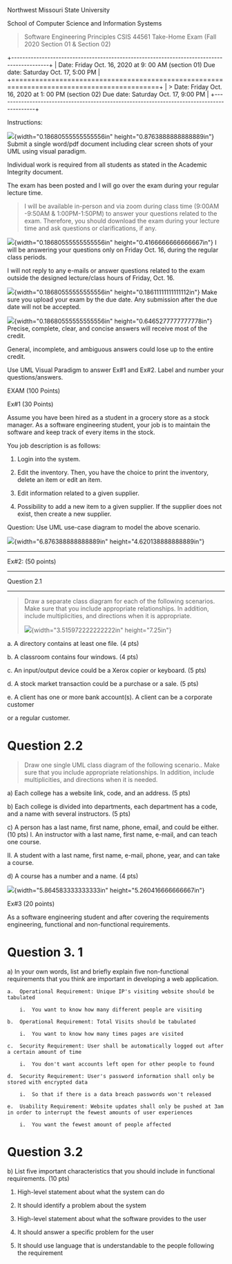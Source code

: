 Northwest Missouri State University

School of Computer Science and Information Systems

> Software Engineering Principles CSIS 44561 Take-Home Exam (Fall 2020 Section 01 & Section 02)

+-------------------------------------------------------------------------------------------+
| Date: Friday Oct. 16, 2020 at 9: 00 AM (section 01) Due date: Saturday Oct. 17, 5:00 PM   |
+===========================================================================================+
| > Date: Friday Oct. 16, 2020 at 1: 00 PM (section 02) Due date: Saturday Oct. 17, 9:00 PM |
+-------------------------------------------------------------------------------------------+

Instructions:

![](media/image1.png){width="0.18680555555555556in" height="0.8763888888888889in"} Submit a single word/pdf document including clear screen shots of your UML using visual paradigm.

Individual work is required from all students as stated in the Academic Integrity document.

The exam has been posted and I will go over the exam during your regular lecture time.

> I will be available in-person and via zoom during class time (9:00AM -9:50AM & 1:00PM-1:50PM) to answer your questions related to the exam. Therefore, you should download the exam during your lecture time and ask questions or clarifications, if any.

![](media/image1.png){width="0.18680555555555556in" height="0.4166666666666667in"} I will be answering your questions only on Friday Oct. 16, during the regular class periods.

I will not reply to any e-mails or answer questions related to the exam outside the designed lecture/class hours of Friday, Oct. 16.

![](media/image1.png){width="0.18680555555555556in" height="0.18611111111111112in"} Make sure you upload your exam by the due date. Any submission after the due date will not be accepted.

![](media/image1.png){width="0.18680555555555556in" height="0.6465277777777778in"} Precise, complete, clear, and concise answers will receive most of the credit.

General, incomplete, and ambiguous answers could lose up to the entire credit.

Use UML Visual Paradigm to answer Ex#1 and Ex#2. Label and number your questions/answers.

EXAM (100 Points)

Ex#1 (30 Points)

Assume you have been hired as a student in a grocery store as a stock manager. As a software engineering student, your job is to maintain the software and keep track of every items in the stock.

You job description is as follows:

1.  Login into the system.

2.  Edit the inventory. Then, you have the choice to print the inventory, delete an item or edit an item.

3.  Edit information related to a given supplier.

4.  Possibility to add a new item to a given supplier. If the supplier does not exist, then create a new supplier.

Question: Use UML use-case diagram to model the above scenario.

![](media/image2.png){width="6.876388888888889in" height="4.620138888888889in"}

  -----------------------------------------------------------------------
  Ex#2: (50 points)                                      
  ------------------------------------------------------ ----------------
  Question 2.1                                           

  -----------------------------------------------------------------------

> Draw a separate class diagram for each of the following scenarios. Make sure that you include appropriate relationships. In addition, include multiplicities, and directions when it is appropriate.
>
> ![](media/image3.png){width="3.515972222222222in" height="7.25in"}

a.  A directory contains at least one file. (4 pts)

b.  A classroom contains four windows. (4 pts)

c.  An input/output device could be a Xerox copier or keyboard. (5 pts)

d.  A stock market transaction could be a purchase or a sale. (5 pts)

e.  A client has one or more bank account(s). A client can be a corporate customer

or a regular customer.

#  Question 2.2 

> Draw one single UML class diagram of the following scenario.. Make sure that you include appropriate relationships. In addition, include multiplicities, and directions when it is needed.

a)  Each college has a website link, code, and an address. (5 pts)

b)  Each college is divided into departments, each department has a code, and a name with several instructors. (5 pts)

c)  A person has a last name, first name, phone, email, and could be either. (10 pts) I. An instructor with a last name, first name, e-mail, and can teach one course.

II\. A student with a last name, first name, e-mail, phone, year, and can take a course.

d)  A course has a number and a name. (4 pts)

![](media/image4.png){width="5.864583333333333in" height="5.260416666666667in"}

Ex#3 (20 points)

As a software engineering student and after covering the requirements engineering, functional and non-functional requirements.

# Question 3. 1 

a)  In your own words, list and briefly explain five non-functional requirements that you think are important in developing a web application.

    a.  Operational Requirement: Unique IP's visiting website should be tabulated

        i.  You want to know how many different people are visiting

    b.  Operational Requirement: Total Visits should be tabulated

        i.  You want to know how many times pages are visited

    c.  Security Requirement: User shall be automatically logged out after a certain amount of time

        i.  You don't want accounts left open for other people to found

    d.  Security Requirement: User's password information shall only be stored with encrypted data

        i.  So that if there is a data breach passwords won't released

    e.  Usability Requirement: Website updates shall only be pushed at 3am in order to interrupt the fewest amounts of user experiences

        i.  You want the fewest amount of people affected

# Question 3.2 

b\) List five important characteristics that you should include in functional requirements. (10 pts)

1.  High-level statement about what the system can do

2.  It should identify a problem about the system

3.  High-level statement about what the software provides to the user

4.  It should answer a specific problem for the user

5.  It should use language that is understandable to the people following the requirement
